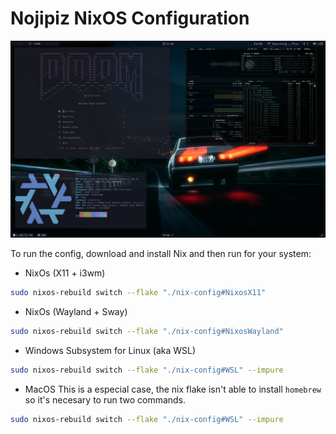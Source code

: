 # Nojipiz NixOS Configuration

![Desktop Preview](https://github.com/nojipiz/dotfiles_nixos/blob/main/media/screenshot/desktop.png?raw=true)

To run the config, download and install Nix and then run for your system:

- NixOs (X11 + i3wm)
```bash
sudo nixos-rebuild switch --flake "./nix-config#NixosX11"
```

- NixOs (Wayland + Sway)
```bash
sudo nixos-rebuild switch --flake "./nix-config#NixosWayland"
```

- Windows Subsystem for Linux (aka WSL)
```bash
sudo nixos-rebuild switch --flake "./nix-config#WSL" --impure
```

- MacOS
This is a especial case, the nix flake isn't able to install `homebrew` so it's necesary to run two commands.
```bash
sudo nixos-rebuild switch --flake "./nix-config#WSL" --impure
```
